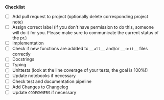 **Checklist**
- [ ] Add pull request to project (optionally delete corresponding project note)
- [ ] Assign correct label (if you don't have permission to do this, someone will do it for you. 
      Please make sure to communicate the current status of the pr.)
- [ ] Implementation
- [ ] Check if new functions are addded to `__all__` and/or `__init__` files correctly
- [ ] Docstrings
- [ ] Typing
- [ ] Unittests (look at the line coverage of your tests, the goal is 100%!)
- [ ] Update notebooks if necessary
- [ ] Check test and documentation pipeline
- [ ] Add Changes to Changelog
- [ ] Update `CODEOWNERS` if necessary
